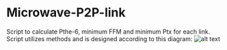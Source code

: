 # Microwave-P2P-link
Script to calculate Pthe-6, minimum FFM and minimum Ptx for each link. Script utilizes methods and is designed according to this diagram:
![alt text](https://github.com/LeGrandPrince/Microwave-P2P-link/diagram.png)



